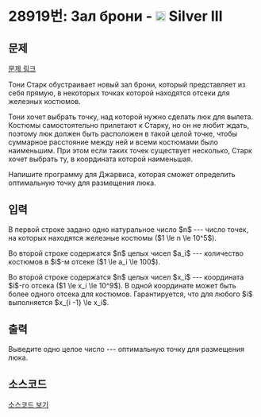 # 28919번: Зал брони - <img src="https://static.solved.ac/tier_small/8.svg" style="height:20px" /> Silver III

<!-- performance -->

<!-- 문제 제출 후 깃허브에 푸시를 했을 때 제출한 코드의 성능이 입력될 공간입니다.-->

<!-- end -->

## 문제

[문제 링크](https://boj.kr/28919)


<p>Тони Старк обустраивает новый зал брони, который представляет из себя прямую, в некоторых точках которой находятся отсеки для железных костюмов.</p>

<p>Тони хочет выбрать точку, над которой нужно сделать люк для вылета. Костюмы самостоятельно прилетают к Старку, но он не любит ждать, поэтому люк должен быть расположен в такой целой точке, чтобы суммарное расстояние между ней и всеми костюмами было наименьшим. При этом если таких точек существует несколько, Старк хочет выбрать ту, в координата которой наименьшая.</p>

<p>Напишите программу для Джарвиса, которая сможет определить оптимальную точку для размещения люка.</p>



## 입력


<p>В первой строке задано одно натуральное число $n$ --- число точек, на которых находятся железные костюмы ($1 \le n \le 10^5$).</p>

<p>Во второй строке содержатся $n$ целых чисел $a_i$ --- количество костюмов в $i$-м отсеке ($1 \le a_i \le 100$).</p>

<p>Во второй строке содержатся $n$ целых чисел $x_i$ --- координата $i$-го отсека ($1 \le x_i \le 10^9$). В одной координате может быть более одного отсека для костюмов. Гарантируется, что для любого $i$ выполняется $x_{i -1} \le x_i$.</p>



## 출력


<p>Выведите одно целое число --- оптимальную точку для размещения люка.</p>



## 소스코드

[소스코드 보기](Зал%20брони.py)